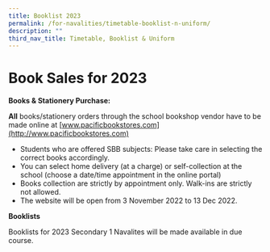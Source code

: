```yaml
---
title: Booklist 2023
permalink: /for-navalities/timetable-booklist-n-uniform/
description: ""
third_nav_title: Timetable, Booklist & Uniform
---
```


# Book Sales for 2023
	       
**Books & Stationery Purchase:**

**All** books/stationery orders through the school bookshop vendor have to be made online at [www.pacificbookstores.com](http://www.pacificbookstores.com)

*   Students who are offered SBB subjects: Please take care in selecting the correct books accordingly.
*   You can select home delivery (at a charge) or self-collection at the school (choose a date/time appointment in the online portal)
*   Books collection are strictly by appointment only. Walk-ins are strictly not allowed.
*   The website will be open from 3 November 2022 to 13 Dec 2022.
	
**Booklists**

Booklists for 2023 Secondary 1 Navalites will be made available in due course.